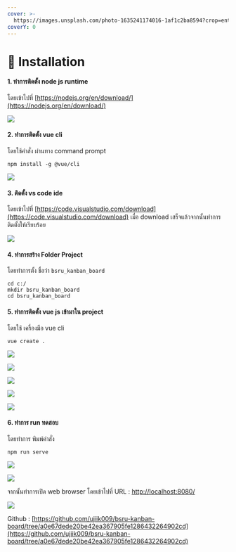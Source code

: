 ```yaml
---
cover: >-
  https://images.unsplash.com/photo-1635241174016-1af1c2ba8594?crop=entropy&cs=srgb&fm=jpg&ixid=MnwxOTcwMjR8MHwxfHJhbmRvbXx8fHx8fHx8fDE2MzcyMDY1ODQ&ixlib=rb-1.2.1&q=85
coverY: 0
---
```


# 💽 Installation

#### 1. ทำการติดตั้ง node js runtime

&#x20;โดยเข้าไปที่  [https://nodejs.org/en/download/](https://nodejs.org/en/download/)

![](.gitbook/assets/Untitled.png)

#### 2. ทำการติดตั้ง vue cli

&#x20;โดยใช้คำสั่ง ผ่านทาง command prompt

```
npm install -g @vue/cli
```

![](<.gitbook/assets/command promt.png>)

#### 3. ติดตั้ง vs code ide&#x20;

โดยเข้าไปที่ [https://code.visualstudio.com/download](https://code.visualstudio.com/download) เมื่อ download เสร็จแล้วจากนั้นทำการ ติดตั้งให้เรียบร้อย

![](<.gitbook/assets/อห แนกำ.png>)

&#x20;

#### 4. ทำการสร้าง Folder Project

โดยทำการตั้ง ชื่อว่า `bsru_kanban_board`

```
cd c:/
mkdir bsru_kanban_board
cd bsru_kanban_board
```

#### 5. ทำการติดตั้ง vue js เข้ามาใน project&#x20;

โดยใช้ เครื่องมือ vue cli

```
vue create .
```

![](<.gitbook/assets/image (127).png>)

![](<.gitbook/assets/image (62).png>)

![](<.gitbook/assets/image (11).png>)

![](<.gitbook/assets/image (128) (1).png>)

![](<.gitbook/assets/image (9).png>)

#### 6. ทำการ run ทดสอบ

โดยทำการ พิมพ์คำสั่ง

```
npm run serve
```

![](<.gitbook/assets/image (37).png>)

![](<.gitbook/assets/image (97).png>)

จากนั้นทำการเปิด web browser โดยเข้าไปที่ URL : [http://localhost:8080/](http://localhost:8080)

![](<.gitbook/assets/image (144) (1).png>)

Github : [https://github.com/ujiik009/bsru-kanban-board/tree/a0e67dede20be42ea367905fe1286432264902cd](https://github.com/ujiik009/bsru-kanban-board/tree/a0e67dede20be42ea367905fe1286432264902cd)
